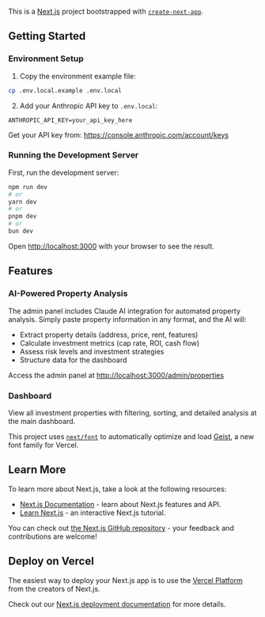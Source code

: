 This is a [Next.js](https://nextjs.org) project bootstrapped with [`create-next-app`](https://nextjs.org/docs/app/api-reference/cli/create-next-app).

## Getting Started

### Environment Setup

1. Copy the environment example file:
```bash
cp .env.local.example .env.local
```

2. Add your Anthropic API key to `.env.local`:
```
ANTHROPIC_API_KEY=your_api_key_here
```

Get your API key from: https://console.anthropic.com/account/keys

### Running the Development Server

First, run the development server:

```bash
npm run dev
# or
yarn dev
# or
pnpm dev
# or
bun dev
```

Open [http://localhost:3000](http://localhost:3000) with your browser to see the result.

## Features

### AI-Powered Property Analysis
The admin panel includes Claude AI integration for automated property analysis. Simply paste property information in any format, and the AI will:
- Extract property details (address, price, rent, features)
- Calculate investment metrics (cap rate, ROI, cash flow)
- Assess risk levels and investment strategies
- Structure data for the dashboard

Access the admin panel at [http://localhost:3000/admin/properties](http://localhost:3000/admin/properties)

### Dashboard
View all investment properties with filtering, sorting, and detailed analysis at the main dashboard.

This project uses [`next/font`](https://nextjs.org/docs/app/building-your-application/optimizing/fonts) to automatically optimize and load [Geist](https://vercel.com/font), a new font family for Vercel.

## Learn More

To learn more about Next.js, take a look at the following resources:

- [Next.js Documentation](https://nextjs.org/docs) - learn about Next.js features and API.
- [Learn Next.js](https://nextjs.org/learn) - an interactive Next.js tutorial.

You can check out [the Next.js GitHub repository](https://github.com/vercel/next.js) - your feedback and contributions are welcome!

## Deploy on Vercel

The easiest way to deploy your Next.js app is to use the [Vercel Platform](https://vercel.com/new?utm_medium=default-template&filter=next.js&utm_source=create-next-app&utm_campaign=create-next-app-readme) from the creators of Next.js.

Check out our [Next.js deployment documentation](https://nextjs.org/docs/app/building-your-application/deploying) for more details.
